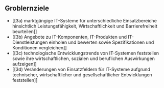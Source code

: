 ## Groblernziele
- [[3a) marktgängige IT-Systeme für unterschiedliche Einsatzbereiche hinsichtlich Leistungsfähigkeit, Wirtschaftlichkeit und Barrierefreiheit beurteilen]]
- [[3b) Angebote zu IT-Komponenten, IT-Produkten und IT-Dienstleistungen einholen und bewerten sowie Spezifikationen und Konditionen vergleichen]]
- [[3c) technologische Entwicklungstrends von IT-Systemen feststellen sowie ihre wirtschaftlichen, sozialen und beruflichen Auswirkungen aufzeigen]]
- [[3d) Veränderungen von Einsatzfeldern für IT-Systeme aufgrund technischer, wirtschaftlicher und gesellschaftlicher Entwicklungen feststellen]]